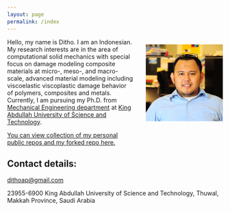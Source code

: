 ```yaml
---
layout: page
permalink: /index
---
```


<img src="desert.jpg" width="180" style="float:right; margin: 1em 0 4em 2em;"
title="Ditho when in COHMAS Lab KAUST"/>

Hello, my name is Ditho. I am an Indonesian. My research interests are in the area of computational solid mechanics with special focus on damage modeling composite materials at micro-, meso-, and macro-scale, advanced material modeling including viscoelastic viscoplastic damage behavior of polymers, composites and metals. Currently, I am pursuing my Ph.D. from [Mechanical Engineering department](https://me.kaust.edu.sa) at [King Abdullah University of Science and Technology](http://kaust.edu.sa).


[You can view collection of my personal public repos and my forked repo here.](https://github.com/dithoap?tab=repositories)

## Contact details:

<dithoap@gmail.com>

23955-6900 King Abdullah University of Science and Technology, Thuwal, Makkah Province, Saudi Arabia
